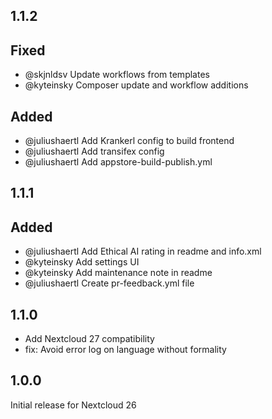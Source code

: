 ## 1.1.2

## Fixed

- @skjnldsv Update workflows from templates
- @kyteinsky Composer update and workflow additions

## Added

- @juliushaertl Add Krankerl config to build frontend
- @juliushaertl Add transifex config
- @juliushaertl Add appstore-build-publish.yml

## 1.1.1

## Added

- @juliushaertl Add Ethical AI rating in readme and info.xml
- @kyteinsky Add settings UI
- @kyteinsky Add maintenance note in readme
- @juliushaertl Create pr-feedback.yml file

## 1.1.0

- Add Nextcloud 27 compatibility
- fix: Avoid error log on language without formality

## 1.0.0

Initial release for Nextcloud 26
